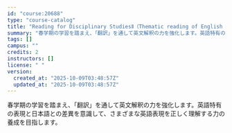 ```yaml
---
id: "course:20688"
type: "course-catalog"
title: "Reading for Disciplinary StudiesⅡ（Thematic reading of English texts from the perspective of translation） ／READING FOR DISCIPLINARY STUDIES II"
summary: "春学期の学習を踏まえ、「翻訳」を通して英文解釈の力を強化します。英語特有の表現と日本語との差異を意識して、さまざまな英語表現を正しく理解する力の養成を目指します。"
tags: []
campus: ""
credits: 2
instructors: []
license: " "
version:
  created_at: "2025-10-09T03:48:57Z"
  updated_at: "2025-10-09T03:48:57Z"
---
```


春学期の学習を踏まえ、「翻訳」を通して英文解釈の力を強化します。英語特有の表現と日本語との差異を意識して、さまざまな英語表現を正しく理解する力の養成を目指します。

